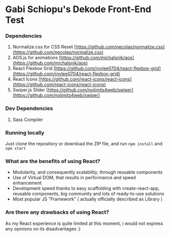 # Gabi Schiopu's Dekode Front-End Test

### Dependencies

1. Normalize.css for CSS Reset [https://github.com/necolas/normalize.css](https://github.com/necolas/normalize.css)
2. AOS.js for animations [https://github.com/michalsnik/aos](https://github.com/michalsnik/aos)
3. React Flexbox Grid [https://github.com/roylee0704/react-flexbox-grid](https://github.com/roylee0704/react-flexbox-grid)
4. React Icons [https://github.com/react-icons/react-icons](https://github.com/react-icons/react-icons)
5. Swiper.js Slider [https://github.com/nolimits4web/swiper](https://github.com/nolimits4web/swiper)

### Dev Dependencies

1. Sass Compiler

### Running locally

Just clone the repository or download the ZIP file, and run `npm install` and `npm start`

### What are the benefits of using React?

- Modularity, and consequently scalability, through reusable components 
- Use of Virtual DOM, that results in performance and speed enhancement
- Development speed thanks to easy scaffolding with create-react-app, reusable components, big community and lots of ready-to-use solutions
- Most popular JS "Framework" ( actually officially described as Library )

### Are there any drawbacks of using React?

As my React experience is quite limited at this moment, i would not express any opinions on its disadvantages :)
